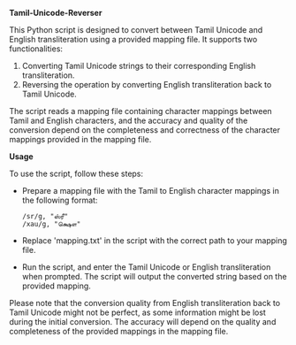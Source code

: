 **Tamil-Unicode-Reverser**

This Python script is designed to convert between Tamil Unicode and English transliteration using a provided mapping file. It supports two functionalities:

 1. Converting Tamil Unicode strings to their corresponding English
    transliteration.
 2. Reversing the operation by converting English transliteration back
    to Tamil Unicode.

The script reads a mapping file containing character mappings between Tamil and English characters, and the accuracy and quality of the conversion depend on the completeness and correctness of the character mappings provided in the mapping file.

**Usage**

 To use the script, follow these steps:
 - Prepare a mapping file with the Tamil to English character mappings
   in the following format:

       /sr/g, "ஸ்ரீ"
       /xau/g, "க்ஷௌ"

 - Replace 'mapping.txt' in the script with the correct path to your mapping file. 
 - Run the script, and enter the Tamil Unicode or English transliteration when prompted. The script will output the converted string based on the provided mapping.

Please note that the conversion quality from English transliteration back to Tamil Unicode might not be perfect, as some information might be lost during the initial conversion. The accuracy will depend on the quality and completeness of the provided mappings in the mapping file.
